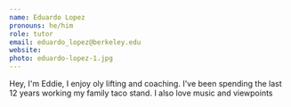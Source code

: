 ```yaml
---
name: Eduardo Lopez
pronouns: he/him
role: tutor
email: eduardo_lopez@berkeley.edu
website: 
photo: eduardo-lopez-1.jpg
---
```


Hey, I'm Eddie, I enjoy oly lifting and coaching. I've been spending the last 12 years working my family taco stand. I also love music and viewpoints